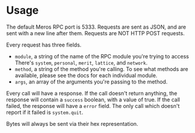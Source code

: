 # Usage

The default Meros RPC port is 5333. Requests are sent as JSON, and are sent with a new line after them. Requests are NOT HTTP POST requests.

Every request has three fields.
- `module`, a string of the name of the RPC module you're trying to access There's `system`, `personal`, `merit`, `lattice`, and `network`.
- `method`, a string of the method you're calling. To see what methods are available, please see the docs for each individual module.
- `args`, an array of the arguments you're passing to the method.

Every call will have a response. If the call doesn't return anything, the response will contain a `success` boolean, with a value of true. If the call failed, the response will have a `error` field. The only call which doesn't report if it failed is `system.quit`.

Bytes will always be sent via their hex representation.
